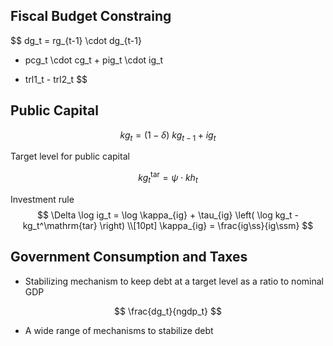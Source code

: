 
## Fiscal Budget Constraing

$$
dg_t = rg_{t-1} \cdot dg_{t-1}
+ pcg_t \cdot cg_t + pig_t \cdot ig_t
- trl1_t - trl2_t
$$


## Public Capital

$$
kg_t = (1-\delta) \ kg_{t-1} + ig_t
$$

Target level for public capital

$$
kg_t^\mathrm{tar} = \psi \cdot kh_t
$$

Investment rule
$$
\Delta \log ig_t = \log \kappa_{ig} + \tau_{ig} \left( \log 
kg_t - kg_t^\mathrm{tar} \right) \\[10pt]
\kappa_{ig} = \frac{ig\ss}{ig\ssm}
$$


## Government Consumption and Taxes

* Stabilizing mechanism to keep debt at a target level as a ratio to
  nominal GDP

$$
\frac{dg_t}{ngdp_t}
$$

* A wide range of mechanisms to stabilize debt

